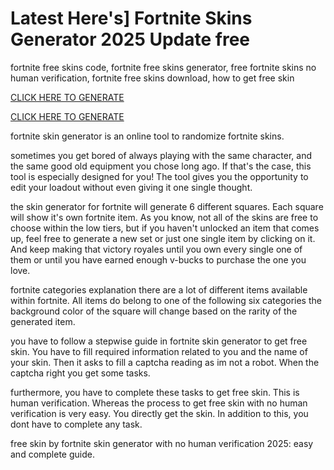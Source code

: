 # Latest Here's] Fortnite Skins Generator 2025 Update free

fortnite free skins code, fortnite free skins generator, free fortnite skins no human verification, fortnite free skins download, how to get free skin

 [CLICK HERE TO GENERATE](https://appbitly.com/fortnite-skin)

 [CLICK HERE TO GENERATE](https://appbitly.com/fortnite-skin)

fortnite skin generator is an online tool to randomize fortnite skins.

sometimes you get bored of always playing with the same character, and the same good old equipment you chose long ago. If that's the case, this tool is especially designed for you! The tool gives you the opportunity to edit your loadout without even giving it one single thought.

the skin generator for fortnite will generate 6 different squares. Each square will show it's own fortnite item. As you know, not all of the skins are free to choose within the low tiers, but if you haven't unlocked an item that comes up, feel free to generate a new set or just one single item by clicking on it. And keep making that victory royales until you own every single one of them or until you have earned enough v-bucks to purchase the one you love.

fortnite categories explanation there are a lot of different items available within fortnite. All items do belong to one of the following six categories the background color of the square will change based on the rarity of the generated item.

you have to follow a stepwise guide in fortnite skin generator to get free skin. You have to fill required information related to you and the name of your skin. Then it asks to fill a captcha reading as im not a robot. When the captcha right you get some tasks.

furthermore, you have to complete these tasks to get free skin. This is human verification. Whereas the process to get free skin with no human verification is very easy. You directly get the skin. In addition to this, you dont have to complete any task.

free skin by fortnite skin generator with no human verification 2025: easy and complete guide.
